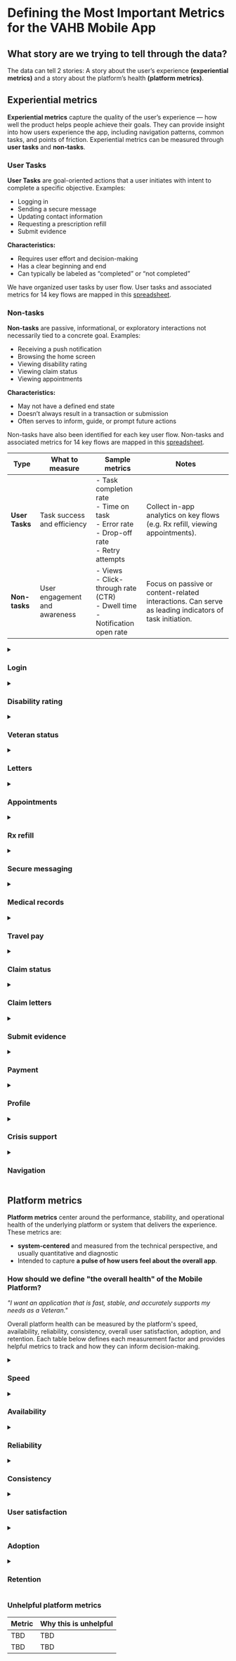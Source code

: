 # Defining the Most Important Metrics for the VAHB Mobile App

## What story are we trying to tell through the data?
The data can tell 2 stories: A story about the user’s experience **(experiential metrics)** and a story about the platform’s health **(platform metrics)**.

## Experiential metrics

**Experiential metrics** capture the quality of the user’s experience — how well the product helps people achieve their goals. They can provide insight into how users experience the app, including navigation patterns, common tasks, and points of friction. Experiential metrics can be measured through **user tasks** and **non-tasks**.

### User Tasks
**User Tasks** are goal-oriented actions that a user initiates with intent to complete a specific objective. Examples:
* Logging in 
* Sending a secure message
* Updating contact information
* Requesting a prescription refill
* Submit evidence

**Characteristics:**
* Requires user effort and decision-making
* Has a clear beginning and end
* Can typically be labeled as “completed” or “not completed”

We have organized user tasks by user flow. User tasks and associated metrics for 14 key flows are mapped in this [spreadsheet](URL).

### Non-tasks
**Non-tasks** are passive, informational, or exploratory interactions not necessarily tied to a concrete goal. Examples:
* Receiving a push notification
* Browsing the home screen
* Viewing disability rating
* Viewing claim status
* Viewing appointments

**Characteristics:**
* May not have a defined end state
* Doesn’t always result in a transaction or submission
* Often serves to inform, guide, or prompt future actions

Non-tasks have also been identified for each key user flow. Non-tasks and associated metrics for 14 key flows are mapped in this [spreadsheet](URL).

| Type | What to measure | Sample metrics | Notes | 
|--------------|-------------|--------------|-------------|
| **User Tasks** | Task success and efficiency | - Task completion rate<br>- Time on task<br>- Error rate<br>- Drop-off rate<br>- Retry attempts | Collect in-app analytics on key flows (e.g. Rx refill, viewing appointments).|
| **Non-tasks** | User engagement and awareness | - Views<br> - Click-through rate (CTR)<br>- Dwell time <br>- Notification open rate | Focus on passive or content-related interactions. Can serve as leading indicators of task initiation. |

<details>
<summary><h3>Login</h3></summary> 
 
|      | Accessing the App and Logging In |
|--------------------|-------------|
| **User goal**      | *"I need convenient access to view and manage my VA health benefits on-the-go."* |
| **What should we measure?** | Successful login, the first time<br> *"I was easily able to login the first time."* |
| **Important metrics to track**| - Login success rate<br> - Time to login<br> - Recovery rate<br>- Most common logout reasons (e.g. due to connectivity issues, app updates)<br>- Most common login failure reasons<br>- Active users<br>- New users<br>- Logins started event count<br>- Logins completed event count<br>- Login completed webview steps event count<br>- Logins canceled login event count<br>- Authenticated users<br>- Higher frequency reporting intervals than monthly (e.g. real-time data for login success or time to login)<br>- Qualitative trends in login issues from Feedback Hub channels<br>- Future: Login survey |
| **How these metrics can inform decision making** | Understand login points of friction and identify opportunities to make it easier for users to use the app |
| **Unhelpful metrics** |  |
</details>
<details>
<summary><h3>Disability rating</h3></summary> 
 
|      | Disability rating |
|--------------------|-------------|
| **User goal**      | *"I want to understand my disability rating."* |
| **What should we measure?** | Easy to understand disability rating <br> *“I understood my disability rating."* |
| **Important metrics to tracks**| - User engagement over time (actions on screen)<br>- Viewer counts<br>- Average daily viewers<br>- Views per user<br>- Viewers month-to-month<br>- Distribution/converion of users who access this task via different pathways (homepage vs tool bar)<br>- # of feature viewers/# of users<br>- Latency<br>- % of errors within X period of time<br>- Users report easy access and clear disability rating |
| **How these metrics can inform decision making** | To understand and improve experience for Veterans accessing disability ratings  |
| **Unhelpful metrics** | - Time on screen |

</details>

<details>
<summary><h3>Veteran status</h3></summary> 
 
|      | Veteran status |
|--------------------|-------------|
| **User goal**      | *"I need proof of my Veteran/military status."* |
| **What should we measure?** | Accurate military status <br> *"I can readily provide proof of my military status.”* |
| **Important metrics to track**| - User engagement over time (actions on screen)<br>- Viewer counts<br>- Average daily viewers<br>- Views per user<br>- Viewers month-to-month<br>- Distribution/converion of users who access this task via different pathways (homepage vs tool bar)<br>- # of feature viewers/# of users<br>- Latency<br>- % of errors within X period of time<br>- Users report easy access and clear Veteran status |
| **How these metrics can inform decision making** | To understand and improve experience for Veterans accessing their proof of status |
| **Unhelpful metrics** | - Time on screen |

</details>

<details>
<summary><h3>Letters</h3></summary> 
 
|      | VA benefits letters |
|--------------------|-------------|
| **User goal**      | *"I want to have convenient access to a digital version of (x) so that I am not worried about loss or fraud."* |
| **What should we measure?** | Convenient access to VA benefit letters<br> * “I can conveniently provide digital proof of (x).”* |
| **Important metrics to track**| - Page views<br>- Most frequently accessed letters<br>- # feature viewers/# of users<br>- Latency<br>- % of errors within X period of time<br>- User report easy to view and download VA benefit letters |
| **How these metrics can inform decision making** | To improve experience for Veterans accessing benefits letters across the app and understand the most common letters that Veterans are acceessing |
| **Unhelpful metrics** | |

</details>

<details>
<summary><h3>Appointments</h3></summary> 
 
|      | Appointments |
|--------------------|-------------|
| **User goal**      | *"I want to view my appointment(s) to take care of a health concern."* |
| **What should we measure?** | Useful appointment details<br> *“I know when and where my appointment is."* |
| **Important metrics to track**| -View appt details events<br>- Notification open/click-through rate<br>- % conversion from notification to completed appt<br>- Engagement time per active user<br>- Appointment cancel events<br>- # feature viewers/# of users<br>- Latency<br>- % of errors within X period of time<br>- CSAT |
| **How these metrics can inform decision making** | To understand and improve how users are engaging with appointment-related features  |
| **Unhelpful metrics** |  |

</details>

<details>
<summary><h3>Rx refill</h3></summary> 
 
|      | Rx refill |
|--------------------|-------------|
| **User goal**      | *"I need to refill my prescription."* |
| **What should we measure?** | Ease of Prescription Refills <br> *“It was easy to get my prescription refilled.”* |
| **Important metrics to track**| - Filter and tracking details<br>- Number of clicks to My VA Health (if can't fill script in app)<br>- Feedback from Rx survey<br>- # feature viewers/# of users<br>- Latency<br>- % of errors within X period of time |
| **How these metrics can inform decision making** | To identify pain points with Rx refill process in app and identfiy improvement opportunities |
| **Unhelpful metrics** | |

</details>

<details>
<summary><h3>Secure messaging</h3></summary> 
 
|      | Secure messaging |
|--------------------|-------------|
| **User goal**      | *"I want to securely message my provider."* |
| **What should we measure?** | Ease of secure messaging + timely provider response <br> *“I understood what I needed to do next to manage my whole health.”* |
| **Important metrics to track**| - Notification open/click-through rate<br>- % conversion from notification to viewed message<br>- Messages sent<br>- Latency<br>- % of errors within X period of time |
| **How these metrics can inform decision making** | To understand how users are viewing and sending secure messages and identify opportunities for improvement |
| **Unhelpful metrics** |  |

</details>

<details>
<summary><h3>Medical records</h3></summary> 
 
|      | Medical records |
|--------------------|-------------|
| **User goal**      | *"I want to view my medical records, labs, and test results."* |
| **What should we measure?** | Accurate, up-to-date medical records <br> *“My recent labs and medical records are accessible and up-to-date.”"* |
| **Important metrics to track**| - Medical records viewed<br>- # feature viewers/# of users<br>- Latency<br>- % of errors within X period of time |
| **How these metrics can inform decision making** | To understand and improve experience for Veterans viewing their medical records |
| **Unhelpful metrics** |  |

</details>

<details>
<summary><h3>Travel pay</h3></summary> 
 
|      | Travel pay |
|--------------------|-------------|
| **User goal**      | *"I want to file for beneficiary travel reimbursement after my appointment."* |
| **What should we measure?** | Ease of access and BT claims filing <br> *“It was clear where to file for travel pay via the app. Filing was easy."* |
| **Important metrics to track**| - Travel pay submitted<br>- % of travel pay going through mobile compared to other channels<br>- # feature viewers/# of users<br>- Latency<br>- % of errors within X period of time |
| **How these metrics can inform decision making** | To understand and improve how Veteran file for travel pay; to compare across different travel pay filing modalities |
| **Unhelpful metrics** | |

</details>

<details>
<summary><h3>Claim status</h3></summary> 
 
|      | Claim status |
|--------------------|-------------|
| **User goal**      | *"I want to track claim status."* |
| **What should we measure?** | Accurate, easy to understand claim status <br> *“I know the status of my claim.”* |
| **Important metrics to track**| - Click the NCC call center number<br>- Click links on the claim status screen<br>- Claim Details Open events<br>- Time spend viewing per active user<br>- Overall claims page views<br>- # feature viewers/# of users<br>- Latency<br>- % of errors within X period of time |
| **How these metrics can inform decision making** | To understand and improve experience for Veterans tracking their claim status |
| **Unhelpful metrics** |  |

</details>

<details>
<summary><h3>Claim letters</h3></summary> 
 
|      | Claim letters |
|--------------------|-------------|
| **User goal**      | *"I want to understand claims decisions/review claim letters."* |
| **What should we measure?** | Convenient access to claim decision letters <br> *“I can easily access claims letters and review why claim decisions were made.”* |
| **Important metrics to track**| - Claims history viewed<br>- Conversion funnel to claims decision<br>- Latency<br>- % of errors within X period of time |
| **How these metrics can inform decision making** | To understand and improve experience for Veterans understanding claim decisions/letters |
| **Unhelpful metrics** |  |

</details>

<details>
<summary><h3>Submit evidence</h3></summary> 
 
|      | Submit evidence |
|--------------------|-------------|
| **User goal**      | *"I need to submit evidence related to my claim."* |
| **What should we measure?** | Smooth photo or document upload <br> *“I can easily upload photos and documents to my claim.”* |
| **Important metrics to track**| -Drop-offs at the "Upload Files" screen<br>- # feature viewers/# of users<br>- Latency<br>- % of errors within X period of time |
| **How these metrics can inform decision making** | To understand and improve how Veterans submit evidence to claims |
| **Unhelpful metrics** |  |

</details>

<details>
<summary><h3>Payment</h3></summary> 
 
|      | Payment |
|--------------------|-------------|
| **User goal**      | *"I want to understand and manage payments."* |
| **What should we measure?** | Accurate, easy to understand payment information <br> *“I can easily understand payment history and my direct deposit information.”* |
| **Important metrics to track**| -Bank info add/update events<br>- Pathways to Payment history and Direct Deposit (home vs toolbar)<br>- #feature viewers/# of users<br>- Latency<br>- % of errors within X period of time |
| **How these metrics can inform decision making** | To understand and improve experience for a Veteran's payment history and management |
| **Unhelpful metrics** |  |

</details>

<details>
<summary><h3>Profile</h3></summary> 
 
|      | Profile |
|--------------------|-------------|
| **User goal**      | *"I want to manage my personal information related to my VA health benefits."* |
| **What should we measure?** | Accurate personal data <br> *“I can easily review and manage my personal information in my VA profile.”* |
| **Important metrics to track**| - Notificaiton opt-in rates<br>-Notification open rates<br>- CTR<br>- # feature viewers/# of users<br>- Latency<br>- % of errors within X period of time|
| **How these metrics can inform decision making** | To understand and improve experience for a Veteran's profile information |
| **Unhelpful metrics** |  |

</details>

<details>
<summary><h3>Crisis support</h3></summary> 
 
|      | Crisis support|
|--------------------|-------------|
| **User goal**      | *"I'm in crisis and need urgent support."* |
| **What should we measure?** | Clicks to Veteran Crisis Line <br> *“I received timely crisis support via the app.”* |
| **Important metrics to track**| - Clicks on red CTA<br>- Exits to Veterancrisisline.net<br>- # feature viewers/# of users<br>- Latency<br>- % of errors within X period of time |
| **How these metrics can inform decision making** | To understand and improve crisis support for Veterans using the app  |
| **Unhelpful metrics** | |

</details>

<details>
<summary><h3>Navigation</h3></summary> 
 
|      | Navigation |
|--------------------|-------------|
| **User goal**      | *"I want to navigate to X easily from the home screen."* |
| **What should we measure?** | Conversion rates from the app Homescreen to various parts of the app i.e. Health, Benefits, Payments, Profile, VA resources, location finder <br>Following path<br>- do they see it, <br>- if they see it do they tap,<br>- are they able to do a thing (view, task, etc.)   <br> *“I'm able to easily access the things I need from the home screen.”* |
| **Important metrics to track**| - Activity button click rate, basedon when button conditionally shown (repeat users ok)<br>- Home screen page load time<br>- Notification interactions, bringing users to home screen<br>- # feature viewers/# of users<br>- Latency<br>- % of errors within X period of time |
| **How these metrics can inform decision making** | Improve the overall navigation/wayfinding of useres form the app home screen |
| **Unhelpful metrics** |  |

</details>

## Platform metrics

**Platform metrics** center around the performance, stability, and operational health of the underlying platform or system that delivers the experience. These metrics are:
- **system-centered** and measured from the technical perspective, and usually quantitative and diagnostic
- Intended to capture **a pulse of how users feel about the overall app**. 

### How should we define "the overall health" of the Mobile Platform? 
*"I want an application that is fast, stable, and accurately supports my needs as a Veteran."* 

Overall platform health can be measured by the platform's speed, availability, reliability, consistency, overall user satisfaction, adoption, and retention. Each table below defines each measurement factor and provides helpful metrics to track and how they can inform decision-making.

<details>
<summary><h3>Speed</h3></summary>
 
|**Speed** |   |
|--------------|-------------|
| **Definition** | How quickly an app loads, responds to user input, and handles various tasks, data availability based on API |
| **Helpful metrics** | - Page load times<br>- API latency or down times<br>- % of errors within X period of time |
| **How it informs decision-making** | Understand how responsive the app is, to prioritize giving users a responsive experience.  |

</details>

<details>
<summary><h3>Availability</h3></summary>

|**Availability** |   |
|--------------|-------------|
| **Definition** | The extent to which the app is accessible and operational, working as expected and fulfilling user requests |
| **Helpful metrics** | - Application uptime<br>- Connectectivity/off-line usage<br>- Crash rate<br>- Access/stability in low-connectivity environments<br>- Qualitiative sentiment analysis of performance complaints<br>- Offline usage<br>- Error messaging |
| **How it informs decision-making** | Understand how often users are experiencing a working app, and what the app experience is for users in low-connectivity environments |

</details>

<details>
<summary><h3>Reliability</h3></summary>
 
|**Reliability** |   |
|--------------|-------------|
| **Definition** | How the app and the VA Mobile API performs its intended functions without failure |
| **Helpful metrics** | - Error rates from VA Mobile API middleware<br>- Error rates for experience APIs<br>- Change failure rate (CFR)<br>- Mean Time to Detect (MTTD)<br>- Mean Time to Repair (MTTR) |
| **How it informs decision-making** | Understand how the VA Mobile API and the platforms ability to identify associated data issues, to avoid impacts to the user experience and to collaborate closely with feature/experience teams to ensure a consistent experience.  |
</details>

<details>
<summary><h3>Consistency</h3></summary>
 
|**Consistency** |   |
|--------------|-------------|
| **Definition** | The app shows users the correct, up-to-date information that matches their expectations across other VA channels |
| **Helpful metrics** | - Data parity with web |
| **How it informs decision-making** | Ensuring the application matches va.gov functionality, as new features are added to the VAHB app |
</details>

<details>
<summary><h3>User satisfaction</h3></summary>
 
|**User Satisfaction** |   |
|--------------|-------------|
| **Definition** | Measures users’ perception of the app’s value, usability, and overall experience based on direct and indirect feedback. |
| **Helpful metrics** | - CSAT<br>- App Store/Google Play star ratings<br>- In-app survey results (scale rating)<br>- Sentiment analysis from qualitative/open feedback |
| **How it informs decision-making** | Helps identify pain points, feature satisfaction, and areas for improvement. Guides prioritization of usability fixes and informs communication or design changes. |
</details>

<details>
<summary><h3>Adoption</h3></summary>
 
|**Adoption** |   |
|--------------|-------------|
| **Definition** | New users onboarding to the app |
| **Helpful metrics** | - New app downloads<br>- User segmentation |
| **How it informs decision-making** | Understand the overall growth of the app in capturing new users |
</details>

<details>
<summary><h3>Retention</h3></summary>
 
|**Retention** |   |
|--------------|-------------|
| **Definition** | Users using the app over time |
| **Helpful metrics** | - Monthly active users by login source<br>- Churn rate (over month, year)<br>- Session length<br>- % of users updating app |
| **How it informs decision-making** | Understand the ability of the app to generate usage over time, and be a consistent solution to meeting the needs of Veterans. |
</details>

### Unhelpful platform metrics
| **Metric**  | **Why this is unhelpful**  |
|--------------|-------------|
| TBD | TBD |
| TBD | TBD |


